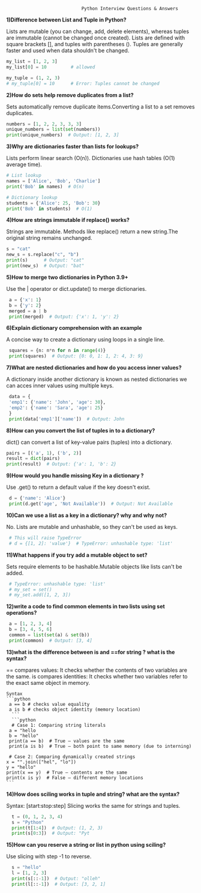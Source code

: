                                 Python Interview Questions & Answers
                                 
**1)Difference between List and Tuple in Python?**
  
  Lists are mutable (you can change, add, delete elements), whereas tuples are immutable (cannot be changed once created).
  Lists are defined with square brackets [], and tuples with parentheses ().
  Tuples are generally faster and used when data shouldn't be changed.


 ```python
 my_list = [1, 2, 3]
 my_list[0] = 10         # allowed

 my_tuple = (1, 2, 3)
 # my_tuple[0] = 10      # Error: Tuples cannot be changed
```

**2)How do sets help remove duplicates from a list?**

  Sets automatically remove duplicate items.Converting a list to a set removes duplicates.

  ```python
  numbers = [1, 2, 2, 3, 3, 3]
  unique_numbers = list(set(numbers))
  print(unique_numbers)  # Output: [1, 2, 3]
  ```

**3)Why are dictionaries faster than lists for lookups?**

  Lists perform linear search (O(n)).
  Dictionaries use hash tables (O(1) average time).

  ```python
  # List lookup
 names = ['Alice', 'Bob', 'Charlie']
 print('Bob' in names)  # O(n)

 # Dictionary lookup
 students = {'Alice': 25, 'Bob': 30}
 print('Bob' in students)  # O(1)
 ```

**4)How are strings immutable if replace() works?**

  Strings are immutable. Methods like replace() return a new string.The original string remains unchanged.

   ```python
   s = "cat"
   new_s = s.replace("c", "b")
   print(s)      # Output: "cat"
   print(new_s)  # Output: "bat"
```

**5)How to merge two dictionaries in Python 3.9+**

  Use the | operator or dict.update() to merge dictionaries.

  ```python
   a = {'x': 1}
   b = {'y': 2}
   merged = a | b
   print(merged)  # Output: {'x': 1, 'y': 2}
   ```
**6)Explain dictionary comprehension with an example**

   A concise way to create a dictionary using loops in a single line.

   ```python
    squares = {n: n*n for n in range(4)}
    print(squares)  # Output: {0: 0, 1: 1, 2: 4, 3: 9}
   ```

**7)What are nested dictionaries and how do you access inner values?**

   A dictionary inside another dictionary is known as nested dictionaries
   we can acces inner values using multiple keys.

   ```python
    data = {
    'emp1': {'name': 'John', 'age': 30},
    'emp2': {'name': 'Sara', 'age': 25}
    }
    print(data['emp1']['name'])  # Output: John
   ```
**8)How can you convert the list of tuples in to a dictionary?**

   dict() can convert a list of key-value pairs (tuples) into a dictionary.

   ```python
   pairs = [('a', 1), ('b', 2)]
   result = dict(pairs)
   print(result)  # Output: {'a': 1, 'b': 2}
   ```

**9)How would you handle missing Key in a dictionary ?**

   Use .get() to return a default value if the key doesn't exist.

   ```python
    d = {'name': 'Alice'}
    print(d.get('age', 'Not Available'))  # Output: Not Available
  ```

**10)Can we use a list as a key in a dictionary? why and why not?**

   No. Lists are mutable and unhashable, so they can't be used as keys.

   ```python
    # This will raise TypeError
    # d = {[1, 2]: 'value'}  # TypeError: unhashable type: 'list'
  ```

**11)What happens if you try add a mutable object to set?**

   Sets require elements to be hashable.Mutable objects like lists can't be added.

   ```python
    # TypeError: unhashable type: 'list'
    # my_set = set()
    # my_set.add([1, 2, 3])
   ```

**12)write a code to find common elements in two lists using set operations?**

   ```python
    a = [1, 2, 3, 4]
    b = [3, 4, 5, 6]
    common = list(set(a) & set(b))
    print(common)  # Output: [3, 4]
   ```
    
**13)what is the difference between is and ==for string ? what is the syntax?**
 
  == compares values: It checks whether the contents of two variables are the same.
  is compares identities: It checks whether two variables refer to the exact same object in memory.
   
    Syntax
    ```python
     a == b # checks value equality
     a is b # checks object identity (memory location)
      ```
      ```python
      # Case 1: Comparing string literals
     a = "hello
     b = "hello"
     print(a == b)  # True – values are the same
     print(a is b)  # True – both point to same memory (due to interning)

     # Case 2: Comparing dynamically created strings
    x = "".join(["hel", "lo"])
    y = "hello"
    print(x == y)  # True – contents are the same
    print(x is y)  # False – different memory locations
    ```

**14)How does sciling works in tuple and string? what are the syntax?**

  Syntax: [start:stop:step]
  Slicing works the same for strings and tuples.

  ```python
    t = (0, 1, 2, 3, 4)
    s = "Python"
    print(t[1:4])  # Output: (1, 2, 3)
    print(s[0:3])  # Output: "Pyt
  ```

**15)How can you reserve a string or list in python using sciling?**

   Use slicing with step -1 to reverse.

   ```python
     s = "hello"
     l = [1, 2, 3]
     print(s[::-1])  # Output: "olleh"
     print(l[::-1])  # Output: [3, 2, 1]
   ```

   
    
    

   
   
    
   


   



   





  
  

  
   

